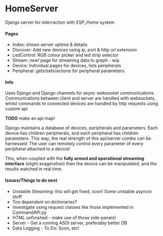 # HomeServer
Django server for interraction with ESP_Home system


#### Pages
- Index: shows server uptime & details
- Discover: Add new devices using ip, port & http url extension
- LedControl: RGB colour picker and led strip selector
- Stream: *new!* page for streaming data to graph - wip
- Device: Individual pages for devices, lists peripherals
- Peripheral: gets/sets/actions for peripheral parameters


#### Info

Uses Django and Django channels for async websocket communications.
Communications between client and server are handled with websockets,
whilst commands to connected devices are handled by http requests using custom api

**TODO** make an api map!

Django maintains a database of devices, peripherals and parameters. Each device has children peripherals,
and each peripheral has children parameters. This way, the real strength of this api/server combo can be harnessed:
The user can remotely control every parameter of every peripheral attached to a device!

This, when coupled with the __fully armed and operational streaming interface__ (slight exageration) then the 
device can be manipulated, and the results watched in real time.

#### Issues/Things to do next

- Unstable Streaming: this will get fixed, soon! Some unstable asyncio stuff
- Too dependent on dictionaries?
- Investigate using request classes like those implemented in CommandAPI.py
- HTML unfinished - make use of those side-panels!
- Server - Get a running ASGI server, preferably better DB
- Data Logging - To Do: Soon, etc!
